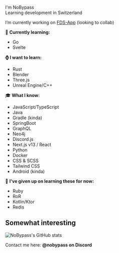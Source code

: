 I'm NoBypass\
Learning development in Switzerland

I’m currently working on [FDS-App](https://github.com/NoBypass/fds) (looking to collab)

🏫 **Currently learning:**
- Go
- Svelte

**⌚ I want to learn:**
- Rust
- Blender
- Three.js
- Unreal Engine/C++

🎓 **What I know:**
- JavaScript/TypeScript
- Java
- Gradle (kinda)
- SpringBoot
- GraphQL
- Neo4j
- Discord.js
- Next.js v13 / React
- Python
- Docker
- CSS & SCSS
- Tailwind CSS
- Android (kinda)

🫠 **I've given up on learning these for now:**
- Ruby
- RoR
- Kotlin/Ktor
- Redis

## Somewhat interesting

![NoBypass's GitHub stats](https://github-readme-stats.vercel.app/api?username=nobypass&hide=prs)

Contact me here: **@nobypass on Discord**
